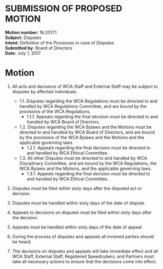 # SUBMISSION OF PROPOSED MOTION

**Motion number:** 16.2017.1  
**Subject:** Disputes  
**Intent:** Definition of the Processes in case of Disputes  
**Submitted by:** Board of Directors  
**Date:** July 1, 2017  

# Motion

1. All acts and decisions of WCA Staff and External Staff may be subject to disputes by affected individuals.
   - 1.1. Disputes regarding the WCA Regulations must be directed to and handled by WCA Regulations Committee, and are bound by the provisions of the WCA Regulations.
      - 1.1.1. Appeals regarding the final decision must be directed to and handled by WCA Board of Directors.
   - 1.2. Disputes regarding the WCA Bylaws and the Motions must be directed to and handled by WCA Board of Directors, and are bound by the provisions of the WCA Bylaws and the Motions and the applicable governing laws.
      - 1.2.1. Appeals regarding the final decision must be directed to and handled by WCA Ethical Committee.
   - 1.3. All other Disputes must be directed to and handled by WCA Disciplinary Committee, and are bound by the WCA Regulations, the WCA Bylaws and the Motions, and the applicable governing laws.
      - 1.3.1. Appeals regarding the final decision must be directed to and handled by WCA Ethical Committee.

2. Disputes must be filed within sixty days after the disputed act or decision.

3. Disputes must be handled within sixty days of the date of dispute.

4. Appeals to decisions on disputes must be filed within sixty days after the decision.

5. Appeals must be handled within sixty days of the date of appeal.

6. During the process of disputes and appeals all involved parties should be heard.

7. The decisions on disputes and appeals will take immediate effect and all WCA Staff, External Staff, Registered Speedcubers, and Partners must take all necessary actions to ensure that the decisions come into effect.
